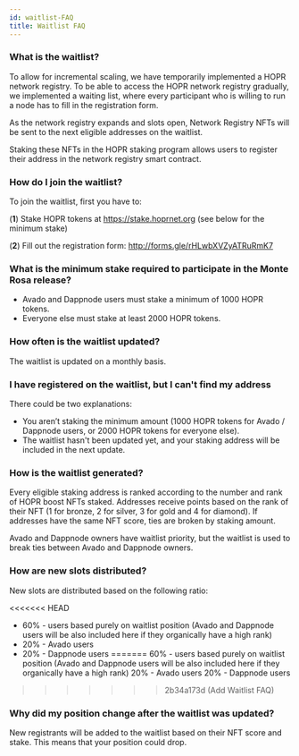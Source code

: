 ```yaml
---
id: waitlist-FAQ
title: Waitlist FAQ
---
```

### What is the waitlist?

To allow for incremental scaling, we have temporarily implemented a HOPR network registry. To be able to access the HOPR network registry gradually, we implemented a waiting list, where every participant who is willing to run a node has to fill in the registration form.

As the network registry expands and slots open, Network Registry NFTs will be sent to the next eligible addresses on the waitlist.

Staking these NFTs in the HOPR staking program allows users to register their address in the network registry smart contract.

### How do I join the waitlist?

To join the waitlist, first you have to:

(**1**) Stake HOPR tokens at https://stake.hoprnet.org (see below for the minimum stake)

(**2**) Fill out the registration form: http://forms.gle/rHLwbXVZyATRuRmK7

### What is the minimum stake required to participate in the Monte Rosa release?

- Avado and Dappnode users must stake a minimum of 1000 HOPR tokens.
- Everyone else must stake at least 2000 HOPR tokens.

### How often is the waitlist updated?

The waitlist is updated on a monthly basis.

### I have registered on the waitlist, but I can't find my address

There could be two explanations:

- You aren’t staking the minimum amount (1000 HOPR tokens for Avado / Dappnode users, or 2000 HOPR tokens for everyone else).
- The waitlist hasn't been updated yet, and your staking address will be included in the next update.

### How is the waitlist generated?

Every eligible staking address is ranked according to the number and rank of HOPR boost NFTs staked. Addresses receive points based on the rank of their NFT (1 for bronze, 2 for silver, 3 for gold and 4 for diamond). If addresses have the same NFT score, ties are broken by staking amount.

Avado and Dappnode owners have waitlist priority, but the waitlist is used to break ties between Avado and Dappnode owners.

### How are new slots distributed?

New slots are distributed based on the following ratio:

<<<<<<< HEAD
- 60% - users based purely on waitlist position (Avado and Dappnode users will be also included here if they organically have a high rank)
- 20% - Avado users
- 20% - Dappnode users
=======
60% - users based purely on waitlist position (Avado and Dappnode users will be also included here if they organically have a high rank)
20% - Avado users
20% - Dappnode users
>>>>>>> 2b34a173d (Add Waitlist FAQ)

### Why did my position change after the waitlist was updated?

New registrants will be added to the waitlist based on their NFT score and stake. This means that your position could drop.
